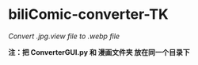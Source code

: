 # biliComic-converter-TK
*Convert .jpg.view file to .webp file*

**注：把 ConverterGUI.py 和 漫画文件夹 放在同一个目录下**
